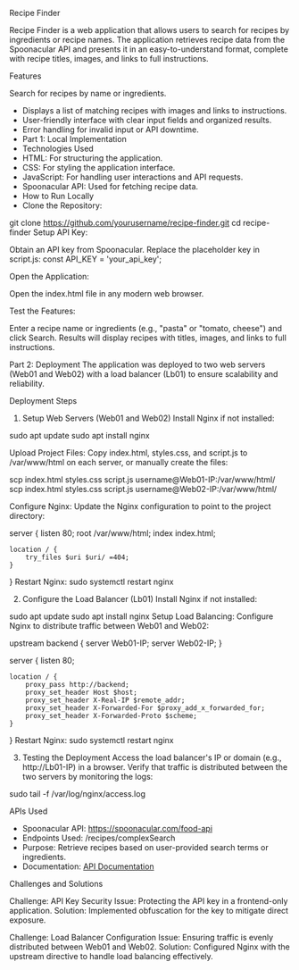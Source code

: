 Recipe Finder

Recipe Finder is a web application that allows users to search for recipes by ingredients or recipe names. The application retrieves recipe data from the Spoonacular API and presents it in an easy-to-understand format, complete with recipe titles, images, and links to full instructions.

Features

Search for recipes by name or ingredients.
- Displays a list of matching recipes with images and links to instructions.
- User-friendly interface with clear input fields and organized results.
- Error handling for invalid input or API downtime.
- Part 1: Local Implementation
- Technologies Used
- HTML: For structuring the application.
- CSS: For styling the application interface.
- JavaScript: For handling user interactions and API requests.
- Spoonacular API: Used for fetching recipe data.
- How to Run Locally
- Clone the Repository:

git clone https://github.com/yourusername/recipe-finder.git
cd recipe-finder
Setup API Key:

Obtain an API key from Spoonacular.
Replace the placeholder key in script.js:
const API_KEY = 'your_api_key';

Open the Application:

Open the index.html file in any modern web browser.

Test the Features:

Enter a recipe name or ingredients (e.g., "pasta" or "tomato, cheese") and click Search.
Results will display recipes with titles, images, and links to full instructions.

Part 2: Deployment
The application was deployed to two web servers (Web01 and Web02) with a load balancer (Lb01) to ensure scalability and reliability.

Deployment Steps
1. Setup Web Servers (Web01 and Web02)
Install Nginx if not installed:

sudo apt update
sudo apt install nginx

Upload Project Files: Copy index.html, styles.css, and script.js to /var/www/html on each server, or manually create the files:

scp index.html styles.css script.js username@Web01-IP:/var/www/html/
scp index.html styles.css script.js username@Web02-IP:/var/www/html/

Configure Nginx: Update the Nginx configuration to point to the project directory:

server {
    listen 80;
    root /var/www/html;
    index index.html;

    location / {
        try_files $uri $uri/ =404;
    }
}
Restart Nginx:
sudo systemctl restart nginx

2. Configure the Load Balancer (Lb01)
Install Nginx if not installed:

sudo apt update
sudo apt install nginx
Setup Load Balancing: Configure Nginx to distribute traffic between Web01 and Web02:

upstream backend {
    server Web01-IP;
    server Web02-IP;
}

server {
    listen 80;

    location / {
        proxy_pass http://backend;
        proxy_set_header Host $host;
        proxy_set_header X-Real-IP $remote_addr;
        proxy_set_header X-Forwarded-For $proxy_add_x_forwarded_for;
        proxy_set_header X-Forwarded-Proto $scheme;
    }
}
Restart Nginx:
sudo systemctl restart nginx

3. Testing the Deployment
Access the load balancer's IP or domain (e.g., http://Lb01-IP) in a browser.
Verify that traffic is distributed between the two servers by monitoring the logs:

sudo tail -f /var/log/nginx/access.log

APIs Used

- Spoonacular API: https://spoonacular.com/food-api
- Endpoints Used: /recipes/complexSearch
- Purpose: Retrieve recipes based on user-provided search terms or ingredients.
- Documentation: [API Documentation](https://spoonacular.com/food-api/docs)

Challenges and Solutions

Challenge: API Key Security
Issue: Protecting the API key in a frontend-only application.
Solution: Implemented obfuscation for the key to mitigate direct exposure.

Challenge: Load Balancer Configuration
Issue: Ensuring traffic is evenly distributed between Web01 and Web02.
Solution: Configured Nginx with the upstream directive to handle load balancing effectively.
